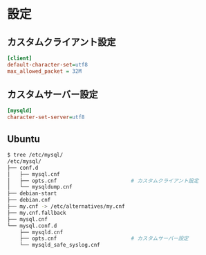 # 設定

## カスタムクライアント設定

~~~ini
[client]
default-character-set=utf8
max_allowed_packet = 32M
~~~

## カスタムサーバー設定

~~~ini
[mysqld]
character-set-server=utf8
~~~



## Ubuntu

~~~bash
$ tree /etc/mysql/
/etc/mysql/
├── conf.d
│   ├── mysql.cnf
│   ├── opts.cnf                        # カスタムクライアント設定
│   └── mysqldump.cnf
├── debian-start
├── debian.cnf
├── my.cnf -> /etc/alternatives/my.cnf
├── my.cnf.fallback
├── mysql.cnf
└── mysql.conf.d
    ├── mysqld.cnf
    ├── opts.cnf                        # カスタムサーバー設定
    └── mysqld_safe_syslog.cnf
~~~
